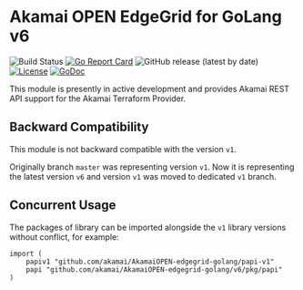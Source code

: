 # Akamai OPEN EdgeGrid for GoLang v6

![Build Status](https://github.com/akamai/akamaiOPEN-edgegrid-golang/actions/workflows/checks.yml/badge.svg)
[![Go Report Card](https://goreportcard.com/badge/github.com/akamai/AkamaiOPEN-edgegrid-golang/v6)](https://goreportcard.com/report/github.com/akamai/AkamaiOPEN-edgegrid-golang/v6)
![GitHub release (latest by date)](https://img.shields.io/github/v/release/akamai/akamaiOPEN-edgegrid-golang)
[![License](https://img.shields.io/badge/License-Apache_2.0-blue.svg)](https://opensource.org/licenses/Apache-2.0)
[![GoDoc](https://pkg.go.dev/badge/github.com/akamai/akamaiOPEN-edgegrid-golang?utm_source=godoc)](https://pkg.go.dev/github.com/akamai/AkamaiOPEN-edgegrid-golang/v6)

This module is presently in active development and provides Akamai REST API support for the Akamai Terraform Provider.

## Backward Compatibility

This module is not backward compatible with the version `v1`.

Originally branch `master` was representing version `v1`. Now it is representing the latest version `v6` and
version `v1`
was moved to dedicated `v1` branch.

## Concurrent Usage

The packages of library can be imported alongside the `v1` library versions without conflict, for example:

```
import (
	papiv1 "github.com/akamai/AkamaiOPEN-edgegrid-golang/papi-v1"
	papi "github.com/akamai/AkamaiOPEN-edgegrid-golang/v6/pkg/papi"
)
```
